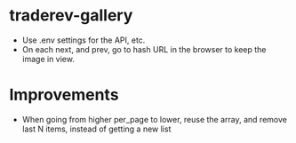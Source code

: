 # traderev-gallery

- Use .env settings for the API, etc.
- On each next, and prev, go to hash URL in the browser to keep the image in view.

# Improvements
- When going from higher per_page to lower, reuse the array, and remove last N items, instead of getting a new list